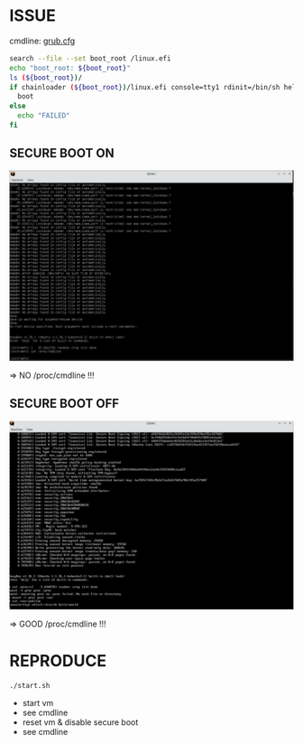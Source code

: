 # ISSUE

cmdline: [grub.cfg](./grub.cfg)

```bash
search --file --set boot_root /linux.efi
echo "boot_root: ${boot_root}"
ls (${boot_root})/
if chainloader (${boot_root})/linux.efi console=tty1 rdinit=/bin/sh hello=world; then
  boot
else
  echo "FAILED"
fi
```

## SECURE BOOT ON

![img2](./docs/vm_secure_boot_on.png)

=> NO /proc/cmdline !!!

## SECURE BOOT OFF

![img2](./docs/vm_secure_boot_off.png)

=> GOOD /proc/cmdline !!!

# REPRODUCE

```bash
./start.sh
```

- start vm
- see cmdline
- reset vm & disable secure boot
- see cmdline